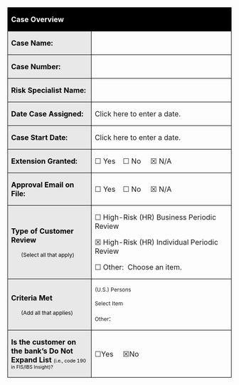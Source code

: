 <table class=MsoTableGrid border=1 cellspacing=0 cellpadding=0
 style='border-collapse:collapse;border:none'>
 <tr style='height:17.3pt'>
  <td width=719 colspan=2 style='width:539.5pt;border:solid windowtext 1.0pt;
  background:black;padding:0in 5.4pt 0in 5.4pt;height:17.3pt'>
  <p class=MsoNormal><b><span style='font-size:12.0pt;color:white'>Case Overview</span></b></p>
  </td>
 </tr>
 <tr style='height:19.75pt'>
  <td width=246 style='width:184.25pt;border:solid windowtext 1.0pt;border-top:
  none;background:#E8E8E8;padding:0in 5.4pt 0in 5.4pt;height:19.75pt'>
  <p class=MsoNormal><b><span style='color:black'>Case Name:  </span></b></p>
  </td>
  <td width=474 style='width:355.25pt;border-top:none;border-left:none;
  border-bottom:solid windowtext 1.0pt;border-right:solid windowtext 1.0pt;
  padding:0in 5.4pt 0in 5.4pt;height:19.75pt'>
  <p class=MsoNormal>&nbsp;</p>
  </td>
 </tr>
 <tr style='height:19.75pt'>
  <td width=246 style='width:184.25pt;border:solid windowtext 1.0pt;border-top:
  none;background:#E8E8E8;padding:0in 5.4pt 0in 5.4pt;height:19.75pt'>
  <p class=MsoNormal><b><span style='color:black'>Case Number:</span></b></p>
  </td>
  <td width=474 style='width:355.25pt;border-top:none;border-left:none;
  border-bottom:solid windowtext 1.0pt;border-right:solid windowtext 1.0pt;
  padding:0in 5.4pt 0in 5.4pt;height:19.75pt'>
  <p class=MsoNormal><span style='font-size:10.5pt;font-family:Roboto;
  color:#1A1A1A'>&nbsp;</span></p>
  </td>
 </tr>
 <tr style='height:19.75pt'>
  <td width=246 style='width:184.25pt;border:solid windowtext 1.0pt;border-top:
  none;background:#E8E8E8;padding:0in 5.4pt 0in 5.4pt;height:19.75pt'>
  <p class=MsoNormal><b><span style='color:black'>Risk Specialist Name:  </span></b></p>
  </td>
  <td width=474 style='width:355.25pt;border-top:none;border-left:none;
  border-bottom:solid windowtext 1.0pt;border-right:solid windowtext 1.0pt;
  padding:0in 5.4pt 0in 5.4pt;height:19.75pt'>
  <p class=MsoNormal>&nbsp;</p>
  </td>
 </tr>
 <tr style='height:19.75pt'>
  <td width=246 style='width:184.25pt;border:solid windowtext 1.0pt;border-top:
  none;background:#E8E8E8;padding:0in 5.4pt 0in 5.4pt;height:19.75pt'>
  <p class=MsoNormal><b><span style='color:black'>Date Case Assigned: </span></b></p>
  </td>
  <td width=474 style='width:355.25pt;border-top:none;border-left:none;
  border-bottom:solid windowtext 1.0pt;border-right:solid windowtext 1.0pt;
  padding:0in 5.4pt 0in 5.4pt;height:19.75pt'>
  <p class=MsoNormal><span class=MsoPlaceholderText>Click here to enter a date.</span></p>
  </td>
 </tr>
 <tr style='height:19.75pt'>
  <td width=246 style='width:184.25pt;border:solid windowtext 1.0pt;border-top:
  none;background:#E8E8E8;padding:0in 5.4pt 0in 5.4pt;height:19.75pt'>
  <p class=MsoNormal><b><span style='color:black'>Case Start Date: </span></b></p>
  </td>
  <td width=474 style='width:355.25pt;border-top:none;border-left:none;
  border-bottom:solid windowtext 1.0pt;border-right:solid windowtext 1.0pt;
  padding:0in 5.4pt 0in 5.4pt;height:19.75pt'>
  <p class=MsoNormal><span class=MsoPlaceholderText>Click here to enter a date.</span></p>
  </td>
 </tr>
 <tr style='height:17.3pt'>
  <td width=246 style='width:184.25pt;border:solid windowtext 1.0pt;border-top:
  none;background:#E8E8E8;padding:0in 5.4pt 0in 5.4pt;height:17.3pt'>
  <p class=MsoNormal><b><span style='color:black'>Extension Granted:   </span></b></p>
  </td>
  <td width=474 style='width:355.25pt;border-top:none;border-left:none;
  border-bottom:solid windowtext 1.0pt;border-right:solid windowtext 1.0pt;
  padding:0in 5.4pt 0in 5.4pt;height:17.3pt'>
  <p class=MsoNormal><span style='font-family:"MS Gothic"'>&#9744;</span><span
  style='font-family:"Segoe UI Symbol",sans-serif'> </span>Yes    <span
  style='font-family:"MS Gothic"'>&#9744;</span><span style='font-family:"Segoe UI Symbol",sans-serif'>
  </span>No     <span style='font-family:"MS Gothic"'>&#9746;</span><span
  style='font-family:"Segoe UI Symbol",sans-serif'> </span>N/A  </p>
  </td>
 </tr>
 <tr style='height:17.3pt'>
  <td width=246 style='width:184.25pt;border:solid windowtext 1.0pt;border-top:
  none;background:#E8E8E8;padding:0in 5.4pt 0in 5.4pt;height:17.3pt'>
  <p class=MsoNormal><b><span style='color:black'>Approval Email on File:  </span></b></p>
  </td>
  <td width=474 style='width:355.25pt;border-top:none;border-left:none;
  border-bottom:solid windowtext 1.0pt;border-right:solid windowtext 1.0pt;
  padding:0in 5.4pt 0in 5.4pt;height:17.3pt'>
  <p class=MsoNormal><span style='font-family:"MS Gothic"'>&#9744;</span><span
  style='font-family:"Segoe UI Symbol",sans-serif'> </span>Yes    <span
  style='font-family:"MS Gothic"'>&#9744;</span><span style='font-family:"Segoe UI Symbol",sans-serif'>
  </span>No     <span style='font-family:"MS Gothic"'>&#9746;</span><span
  style='font-family:"Segoe UI Symbol",sans-serif'> </span>N/A  </p>
  </td>
 </tr>
 <tr style='height:17.3pt'>
  <td width=246 style='width:184.25pt;border:solid windowtext 1.0pt;border-top:
  none;background:#E8E8E8;padding:0in 5.4pt 0in 5.4pt;height:17.3pt'>
  <p class=MsoNormal><b><span style='color:black'>Type of Customer Review </span></b></p>
  <p class=MsoNormal style='margin-left:16.75pt'><span style='font-size:9.0pt;
  color:black'>(Select all that apply)</span></p>
  </td>
  <td width=474 style='width:355.25pt;border-top:none;border-left:none;
  border-bottom:solid windowtext 1.0pt;border-right:solid windowtext 1.0pt;
  padding:0in 5.4pt 0in 5.4pt;height:17.3pt'>
  <p class=MsoNormal><span style='font-family:"Segoe UI Symbol",sans-serif'>&#9744;</span>
  High-Risk (HR) Business Periodic Review    </p>
  <p class=MsoNormal><span style='font-family:"MS Gothic"'>&#9746;</span>
  High-Risk (HR) Individual Periodic Review </p>
  <p class=MsoNormal><span style='font-family:"Segoe UI Symbol",sans-serif'>&#9744;</span>
  Other:  <span class=MsoPlaceholderText>Choose an item.</span></p>
  </td>
 </tr>
 <tr style='height:17.3pt'>
  <td width=246 style='width:184.25pt;border:solid windowtext 1.0pt;border-top:
  none;background:#E8E8E8;padding:0in 5.4pt 0in 5.4pt;height:17.3pt'>
  <p class=MsoNormal><b><span style='color:black'>Criteria Met </span></b></p>
  <p class=MsoNormal style='margin-left:16.75pt'><span style='font-size:9.0pt;
  color:black'>(Add all that applies)</span></p>
  </td>
  <td width=474 style='width:355.25pt;border-top:none;border-left:none;
  border-bottom:solid windowtext 1.0pt;border-right:solid windowtext 1.0pt;
  padding:0in 5.4pt 0in 5.4pt;height:17.3pt'>
  <p class=MsoNormal><span class=Style4><span style='font-size:9.0pt'>(U.S.)
  Persons</span></span></p>
  <p class=MsoNormal><span class=Style4><span style='font-size:9.0pt'>Select
  Item</span></span></p>
  <p class=MsoNormal><span class=Style4><span style='font-size:9.0pt'>Other</span></span>:
  &nbsp;&nbsp;&nbsp;&nbsp;&nbsp;</p>
  </td>
 </tr>
 <tr style='height:17.3pt'>
  <td width=246 style='width:184.25pt;border:solid windowtext 1.0pt;border-top:
  none;background:#E8E8E8;padding:0in 5.4pt 0in 5.4pt;height:17.3pt'>
  <p class=MsoNormal><b><span style='color:black'>Is the customer on the bank’s
  Do Not Expand List </span></b><span style='font-size:8.0pt;color:black'>(i.e.,
  code 190 in FIS/IBS Insight)?</span></p>
  </td>
  <td width=474 style='width:355.25pt;border-top:none;border-left:none;
  border-bottom:solid windowtext 1.0pt;border-right:solid windowtext 1.0pt;
  padding:0in 5.4pt 0in 5.4pt;height:17.3pt'>
  <p class=MsoNormal><span style='font-family:"MS Gothic"'>&#9744;</span>Yes    
  <span style='font-family:"MS Gothic"'>&#9746;</span>No  </p>
  </td>
 </tr>
</table>
